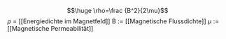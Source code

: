 $$\huge \rho=\frac {B^2}{2\mu}$$
$\rho$ = [[Energiedichte im Magnetfeld]]
B := [[Magnetische Flussdichte]]
$\mu$ := [[Magnetische Permeabilität]]
